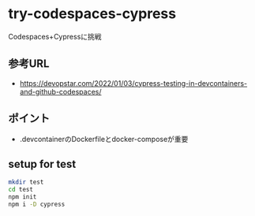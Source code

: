 # try-codespaces-cypress
Codespaces+Cypressに挑戦

## 参考URL
- https://devopstar.com/2022/01/03/cypress-testing-in-devcontainers-and-github-codespaces/

## ポイント
- .devcontainerのDockerfileとdocker-composeが重要

## setup for test
```sh
mkdir test
cd test
npm init
npm i -D cypress
```